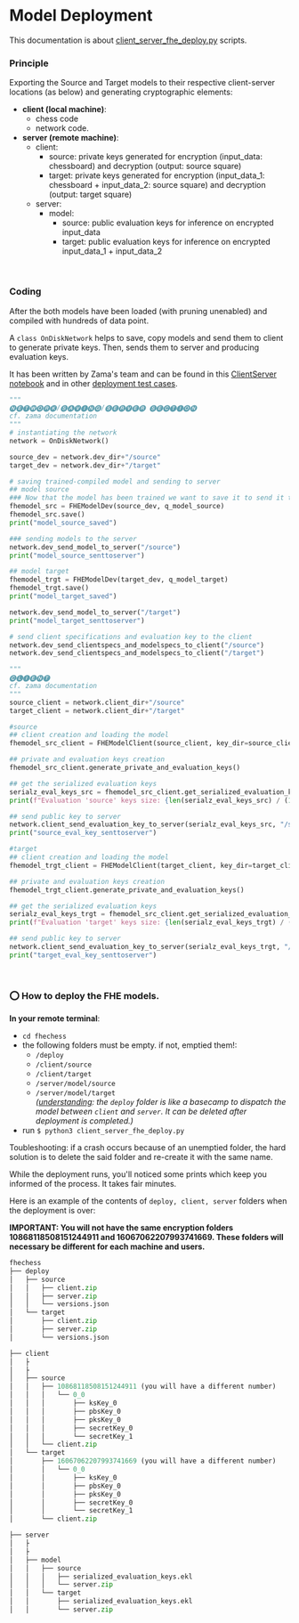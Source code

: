 # Model Deployment

This documentation is about [client_server_fhe_deploy.py](../server_cloud/client_server_fhe_deploy.py) scripts.<br>

### Principle

Exporting the Source and Target models to their respective client-server locations (as below) and generating cryptographic elements:<br>

- **client (local machine)**:
    - chess code
    - network code.
- **server (remote machine)**:
    - client:
        - source: private keys generated for encryption (input_data: chessboard) and decryption (output: source square)
        - target: private keys generated for encryption (input_data_1: chessboard + input_data_2: source square) and decryption (output: target square)
    - server:
        - model:
            - source: public evaluation keys for inference on encrypted input_data
            - target: public evaluation keys for inference on encrypted input_data_1 + input_data_2

<br>


### Coding

After the both models have been loaded (with pruning unenabled) and compiled with hundreds of data point.<br>

A ```class OnDiskNetwork``` helps to save, copy models and send them to client to generate private keys. Then, sends them to server and producing evaluation keys.<br>

It has been written by Zama's team and can be found in this [ClientServer notebook](https://github.com/zama-ai/concrete-ml/blob/release/1.1.x/docs/advanced_examples/ClientServer.ipynb) and in other [deployment test cases](https://github.com/zama-ai/concrete-ml/tree/9096a9d4f106b486532ec77a26a2cb8e423ebcf1/tests/deployment).<br>


```python
"""
🅝🅔🅣🅦🅞🅡🅚/🅢🅐🅥🅘🅝🅖/🅢🅔🅡🅥🅔🅡 🅢🅔🅒🅣🅘🅞🅝
cf. zama documentation
"""
# instantiating the network
network = OnDiskNetwork()

source_dev = network.dev_dir+"/source"
target_dev = network.dev_dir+"/target"

# saving trained-compiled model and sending to server
## model source
### Now that the model has been trained we want to save it to send it to a server
fhemodel_src = FHEModelDev(source_dev, q_model_source)
fhemodel_src.save()
print("model_source_saved")

### sending models to the server
network.dev_send_model_to_server("/source")
print("model_source_senttoserver")

## model target
fhemodel_trgt = FHEModelDev(target_dev, q_model_target)
fhemodel_trgt.save()
print("model_target_saved")

network.dev_send_model_to_server("/target")
print("model_target_senttoserver")

# send client specifications and evaluation key to the client
network.dev_send_clientspecs_and_modelspecs_to_client("/source")
network.dev_send_clientspecs_and_modelspecs_to_client("/target")

"""
🅒🅛🅘🅔🅝🅣
cf. zama documentation
"""
source_client = network.client_dir+"/source"
target_client = network.client_dir+"/target"

#source
## client creation and loading the model
fhemodel_src_client = FHEModelClient(source_client, key_dir=source_client)

## private and evaluation keys creation
fhemodel_src_client.generate_private_and_evaluation_keys()

## get the serialized evaluation keys
serialz_eval_keys_src = fhemodel_src_client.get_serialized_evaluation_keys()
print(f"Evaluation 'source' keys size: {len(serialz_eval_keys_src) / (10**6):.2f} MB")

## send public key to server
network.client_send_evaluation_key_to_server(serialz_eval_keys_src, "/source")
print("source_eval_key_senttoserver")

#target
## client creation and loading the model
fhemodel_trgt_client = FHEModelClient(target_client, key_dir=target_client)

## private and evaluation keys creation
fhemodel_trgt_client.generate_private_and_evaluation_keys()

## get the serialized evaluation keys
serialz_eval_keys_trgt = fhemodel_src_client.get_serialized_evaluation_keys()
print(f"Evaluation 'target' keys size: {len(serialz_eval_keys_trgt) / (10**6):.2f} MB")

## send public key to server
network.client_send_evaluation_key_to_server(serialz_eval_keys_trgt, "/target")
print("target_eval_key_senttoserver")
```
<br>

### :o: How to deploy the FHE models.

 **In your remote terminal**:
- ```cd fhechess```
- the following folders must be empty. if not, emptied them!:
    - ```/deploy```
    - ```/client/source```
    - ```/client/target```
    - ```/server/model/source```
    - ```/server/model/target```
    <br> *(<ins>understanding</ins>: the ```deploy``` folder is like a basecamp to dispatch the model between ```client``` and ```server```. It can be deleted after deployment is completed.)*
- run ```$ python3 client_server_fhe_deploy.py```<br>

Toubleshooting: if a crash occurs because of an unemptied folder, the hard solution is to delete the said folder and re-create it with the same name.

While the deployment runs, you'll noticed some prints which keep you informed of the process. It takes fair minutes.

Here is an example of the contents of ```deploy, client, server``` folders when the deployment is over:<br>

**IMPORTANT: You will not have the same encryption folders 10868118508151244911 and 16067062207993741669. These folders will necessary be different for each machine and users.**

```python
fhechess
├── deploy
│   ├── source
│   │   ├── client.zip
│   │   ├── server.zip
│   │   └── versions.json
│   └── target
│       ├── client.zip
│       ├── server.zip
│       └── versions.json

├── client
│   ├
│   ├
│   ├── source
│   │   ├── 10868118508151244911 (you will have a different number)
│   │   │   └── 0_0
│   │   │       ├── ksKey_0
│   │   │       ├── pbsKey_0
│   │   │       ├── pksKey_0
│   │   │       ├── secretKey_0
│   │   │       └── secretKey_1
│   │   └── client.zip
│   └── target
│       ├── 16067062207993741669 (you will have a different number)
│       │   └── 0_0
│       │       ├── ksKey_0
│       │       ├── pbsKey_0
│       │       ├── pksKey_0
│       │       ├── secretKey_0
│       │       └── secretKey_1
│       └── client.zip

├── server
│   ├
│   ├
│   ├── model
│   │   ├── source
│   │   │   ├── serialized_evaluation_keys.ekl
│   │   │   └── server.zip
│   │   └── target
│   │       ├── serialized_evaluation_keys.ekl
│   │       └── server.zip
```